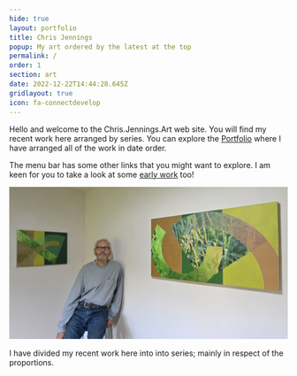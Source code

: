 ```yaml
---
hide: true
layout: portfolio
title: Chris Jennings
popup: My art ordered by the latest at the top
permalink: /
order: 1
section: art
date: 2022-12-22T14:44:28.645Z
gridlayout: true
icon: fa-connectdevelop
---
```

Hello and welcome to the Chris.Jennings.Art web site. You will find my recent work here arranged by series. You can explore the [Portfolio](/portfolio/) where I have arranged all of the work in date order.

The menu bar has some other links that you might want to explore. I am keen for you to take a look at some [early work](/earlywork) too!

![Studio View](/uploads/nik_3016.jpeg "Chris and some recent work")

I have divided my recent work here into into series; mainly in respect of the proportions.
